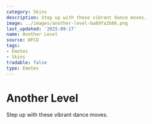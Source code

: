 ```yaml
---
category: Skins
description: Step up with these vibrant dance moves.
image: ../images/another-level-ba89fa2b66.png
last_updated: '2025-09-17'
name: Another Level
source: WFCD
tags:
- Emotes
- Skins
tradable: false
type: Emotes
---
```


# Another Level

Step up with these vibrant dance moves.

